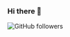 ### Hi there 👋

<img alt="GitHub followers" src="https://img.shields.io/github/followers/Zoltus?style=social?style=plastic&logo=github">

